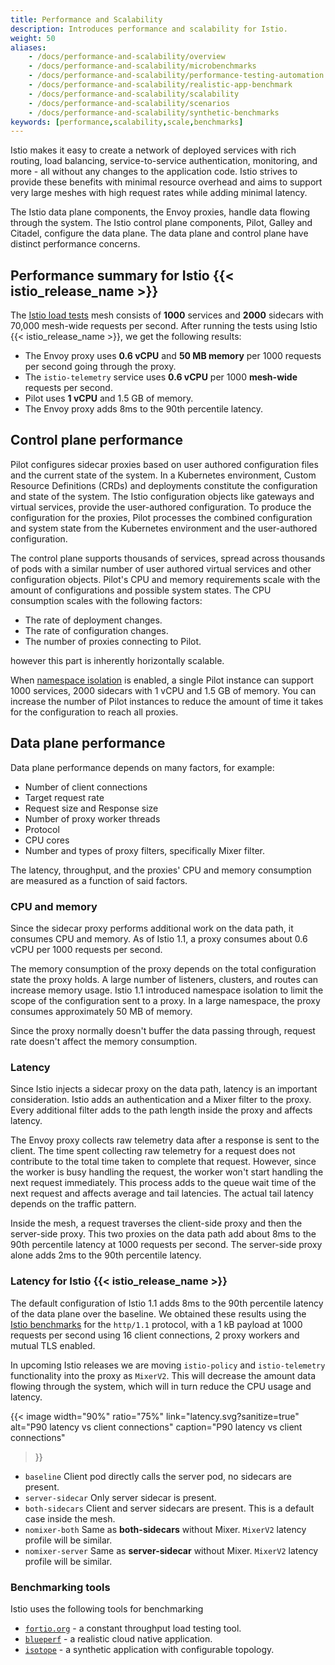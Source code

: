```yaml
---
title: Performance and Scalability
description: Introduces performance and scalability for Istio.
weight: 50
aliases:
    - /docs/performance-and-scalability/overview
    - /docs/performance-and-scalability/microbenchmarks
    - /docs/performance-and-scalability/performance-testing-automation
    - /docs/performance-and-scalability/realistic-app-benchmark
    - /docs/performance-and-scalability/scalability
    - /docs/performance-and-scalability/scenarios
    - /docs/performance-and-scalability/synthetic-benchmarks
keywords: [performance,scalability,scale,benchmarks]
---
```


Istio makes it easy to create a network of deployed services with rich routing,
load balancing, service-to-service authentication, monitoring, and more - all
without any changes to the application code. Istio strives to provide
these benefits with minimal resource overhead and aims to support very
large meshes with high request rates while adding minimal latency.

The Istio data plane components, the Envoy proxies, handle data flowing through
the system. The Istio control plane components, Pilot, Galley and Citadel, configure
the data plane. The data plane and control plane have distinct performance concerns.

## Performance summary for Istio {{< istio_release_name >}}

The [Istio load tests](https://github.com/istio/tools/tree/master/perf/load) mesh consists
of **1000** services and **2000** sidecars with 70,000 mesh-wide requests per second.
After running the tests using Istio {{< istio_release_name >}}, we get the following results:

- The Envoy proxy uses **0.6 vCPU** and **50 MB memory** per 1000 requests per second going through the proxy.
- The `istio-telemetry` service uses **0.6 vCPU** per 1000 **mesh-wide** requests per second.
- Pilot uses **1 vCPU** and 1.5 GB of memory.
- The Envoy proxy adds 8ms to the 90th percentile latency.

## Control plane performance

Pilot configures sidecar proxies based on user authored configuration files and the current
state of the system. In a Kubernetes environment, Custom Resource Definitions (CRDs) and deployments
constitute the configuration and state of the system. The Istio configuration objects like gateways and virtual
services, provide the user-authored configuration.
To produce the configuration for the proxies, Pilot processes the combined configuration and system state
from the Kubernetes environment and the user-authored configuration.

The control plane supports thousands of services, spread across thousands of pods with a
similar number of user authored virtual services and other configuration objects.
Pilot's CPU and memory requirements scale with the amount of configurations and possible system states.
The CPU consumption scales with the following factors:

- The rate of deployment changes.
- The rate of configuration changes.
- The number of proxies connecting to Pilot.

however this part is inherently horizontally scalable.

When [namespace isolation](/docs/reference/config/networking/v1alpha3/sidecar/) is enabled,
a single Pilot instance can support 1000 services, 2000 sidecars with 1 vCPU and 1.5 GB of memory.
You can increase the number of Pilot instances to reduce the amount of time it takes for the configuration
to reach all proxies.

## Data plane performance

Data plane performance depends on many factors, for example:

- Number of client connections
- Target request rate
- Request size and Response size
- Number of proxy worker threads
- Protocol
- CPU cores
- Number and types of proxy filters, specifically Mixer filter.

The latency, throughput, and the proxies' CPU and memory consumption are measured as a function of said factors.

### CPU and memory

Since the sidecar proxy performs additional work on the data path, it consumes CPU
and memory. As of Istio 1.1, a proxy consumes about 0.6 vCPU per 1000
requests per second.

The memory consumption of the proxy depends on the total configuration state the proxy holds.
A large number of listeners, clusters, and routes can increase memory usage.
Istio 1.1 introduced namespace isolation to limit the scope of the configuration sent
to a proxy. In a large namespace, the proxy consumes approximately 50 MB of memory.

Since the proxy normally doesn't buffer the data passing through,
request rate doesn't affect the memory consumption.

### Latency

Since Istio injects a sidecar proxy on the data path, latency is an important
consideration. Istio adds an authentication and a Mixer filter to the proxy. Every
additional filter adds to the path length inside the proxy and affects latency.

The Envoy proxy collects raw telemetry data after a response is sent to the
client. The time spent collecting raw telemetry for a request does not contribute
to the total time taken to complete that request. However, since the worker
is busy handling the request, the worker won't start handling the next request
immediately. This process adds to the queue wait time of the next request and affects
average and tail latencies. The actual tail latency depends on the traffic pattern.

Inside the mesh, a request traverses the client-side proxy and then the server-side
proxy. This two proxies on the data path add about 8ms to the 90th percentile latency at 1000 requests per second.
The server-side proxy alone adds 2ms to the 90th percentile latency.

### Latency for Istio {{< istio_release_name >}}

The default configuration of Istio 1.1 adds 8ms to the 90th percentile latency of the data plane over the baseline.
We obtained these results using the [Istio benchmarks](https://github.com/istio/tools/tree/master/perf/benchmark)
for the `http/1.1` protocol, with a 1 kB payload at 1000 requests per second using 16 client connections, 2 proxy workers and mutual TLS enabled.

In upcoming Istio releases we are moving `istio-policy` and `istio-telemetry` functionality into the proxy as `MixerV2`.
This will decrease the amount data flowing through the system, which will in turn reduce the CPU usage and latency.

{{< image width="90%" ratio="75%"
    link="latency.svg?sanitize=true"
    alt="P90 latency vs client connections"
    caption="P90 latency vs client connections"
>}}

- `baseline` Client pod directly calls the server pod, no sidecars are present.
- `server-sidecar` Only server sidecar is present.
- `both-sidecars` Client and server sidecars are present. This is a default case inside the mesh.
- `nomixer-both` Same as **both-sidecars** without Mixer. `MixerV2` latency profile will be similar.
- `nomixer-server` Same as **server-sidecar** without Mixer. `MixerV2` latency profile will be similar.

### Benchmarking tools

Istio uses the following tools for benchmarking

- [`fortio.org`](https://fortio.org/) - a constant throughput load testing tool.
- [`blueperf`](https://github.com/blueperf/) - a realistic cloud native application.
- [`isotope`](https://github.com/istio/tools/tree/master/isotope) - a synthetic application with configurable topology.

